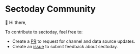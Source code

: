 # Sectoday Community

👋 Hi there, 

To contribute to sectoday, feel free to:

- Create a [PR](https://github.com/XuanwuAI/SectodayCommunity/pulls) to request for channel and data source updates.
- Create an [issue](https://github.com/XuanwuAI/SectodayCommunity/issues/new?assignees=&labels=&projects=&template=sectoday-community-update.md&title=Sectoday+Community+Update) to submit feedback about sectoday.
